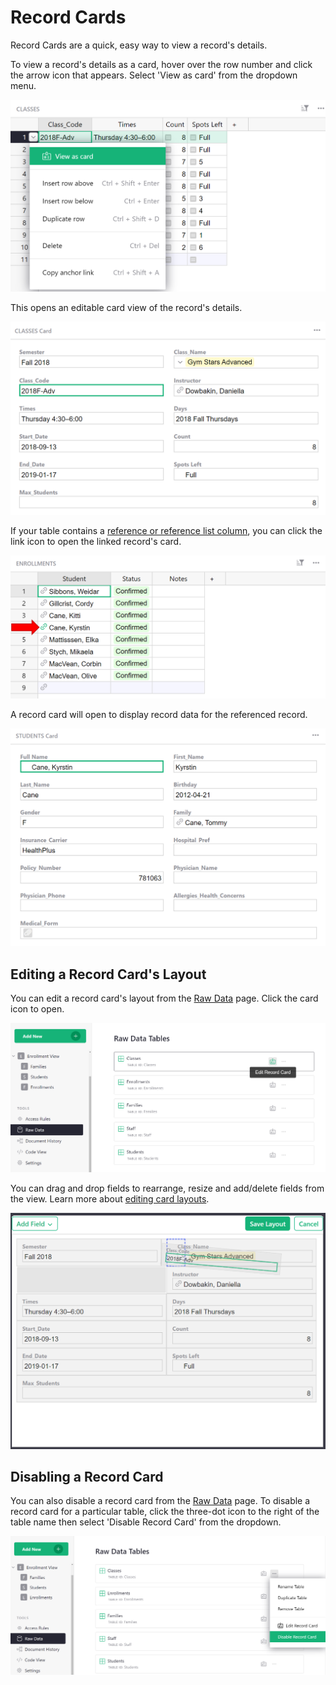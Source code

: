 # Record Cards

Record Cards are a quick, easy way to view a record's details. 

To view a record's details as a card, hover over the row number and click the arrow icon that appears. Select 'View as card' from the dropdown menu.

![view-as-card](images/record-cards/record-cards-view-as-card.png)

This opens an editable card view of the record's details.

![record-cards-example](images/record-cards/record-cards-example.png)

If your table contains a [reference or reference list column](col-refs.md), you can click the link icon to open the linked record's card.

![record-cards-reference-col](images/record-cards/record-cards-reference-col.png)

A record card will open to display record data for the referenced record.

![record-cards-referenced-record](images/record-cards/record-cards-referenced-record.png)

## Editing a Record Card's Layout

You can edit a record card's layout from the [Raw Data](raw-data.md) page. Click the card icon to open.

![record-cards-edit-layout](images/record-cards/record-cards-edit-layout.png)

You can drag and drop fields to rearrange, resize and add/delete fields from the view. Learn more about [editing card layouts](widget-card.md#editing-card-layout).

![record-cards-edit-layout-2](images/record-cards/record-cards-edit-layout-2.png)

## Disabling a Record Card

You can also disable a record card from the [Raw Data](raw-data.md) page. To disable a record card for a particular table, click the three-dot icon to the right of the table name then select 'Disable Record Card' from the dropdown. 

![record-cards-disable](images/record-cards/record-cards-disable.png)

